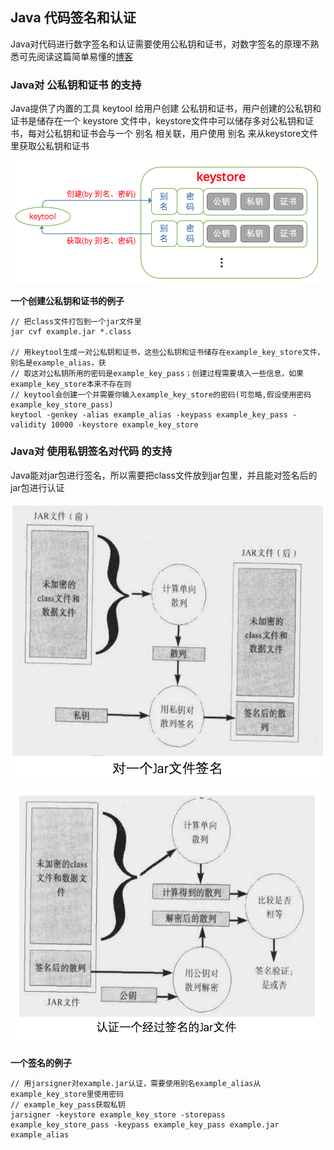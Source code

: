 ## Java 代码签名和认证

Java对代码进行数字签名和认证需要使用公私钥和证书，对数字签名的原理不熟悉可先阅读这篇简单易懂的[博客](http://www.ruanyifeng.com/blog/2011/08/what_is_a_digital_signature.html "数字签名是什么?")

### Java对 公私钥和证书 的支持

Java提供了内置的工具 keytool 给用户创建 公私钥和证书，用户创建的公私钥和证书是储存在一个 keystore 文件中，keystore文件中可以储存多对公私钥和证书，每对公私钥和证书会与一个 别名 相关联，用户使用 别名 来从keystore文件里获取公私钥和证书

![alt text](./java_sign_0.png)

**一个创建公私钥和证书的例子**

```
// 把class文件打包到一个jar文件里
jar cvf example.jar *.class

// 用keytool生成一对公私钥和证书，这些公私钥和证书储存在example_key_store文件，别名是example_alias，获
// 取这对公私钥所用的密码是example_key_pass；创建过程需要填入一些信息，如果example_key_store本来不存在则
// keytool会创建一个并需要你输入example_key_store的密码(可忽略,假设使用密码example_key_store_pass)
keytool -genkey -alias example_alias -keypass example_key_pass -validity 10000 -keystore example_key_store

```

### Java对 使用私钥签名对代码 的支持

Java能对jar包进行签名，所以需要把class文件放到jar包里，并且能对签名后的jar包进行认证

![alt text](./java_sign_1.png)

![alt text](./java_sign_2.png)

**一个签名的例子**

```
// 用jarsigner对example.jar认证，需要使用别名example_alias从example_key_store里使用密码
// example_key_pass获取私钥
jarsigner -keystore example_key_store -storepass example_key_store_pass -keypass example_key_pass example.jar example_alias

```